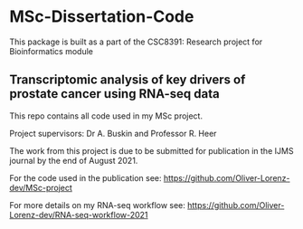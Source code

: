 MSc-Dissertation-Code
========================================
This package is built as a part of the CSC8391: Research project
for Bioinformatics module

Transcriptomic analysis of key drivers of prostate cancer using RNA-seq data
----------------------
This repo contains all code used in my MSc project.

Project supervisors: Dr A. Buskin and Professor R. Heer

The work from this project is due to be submitted for publication
in the IJMS journal by the end of August 2021.

For the code used in the publication see: https://github.com/Oliver-Lorenz-dev/MSc-project

For more details on my RNA-seq workflow see: https://github.com/Oliver-Lorenz-dev/RNA-seq-workflow-2021
